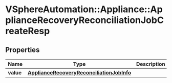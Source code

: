 # VSphereAutomation::Appliance::ApplianceRecoveryReconciliationJobCreateResp

## Properties
Name | Type | Description | Notes
------------ | ------------- | ------------- | -------------
**value** | [**ApplianceRecoveryReconciliationJobInfo**](ApplianceRecoveryReconciliationJobInfo.md) |  | 


